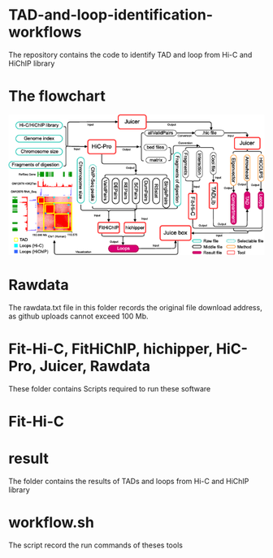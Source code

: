 # TAD-and-loop-identification-workflows
The repository contains the code to identify TAD and loop from Hi-C and HiChIP library
# The flowchart
![image](workflow/workflow.png)
# Rawdata
The rawdata.txt file in this folder records the original file download address, as github uploads cannot exceed 100 Mb.
# Fit-Hi-C, FitHiChIP, hichipper, HiC-Pro, Juicer, Rawdata
These folder contains Scripts required to run these software
# Fit-Hi-C
# result
The folder contains the results of TADs and loops from Hi-C and HiChIP library
# workflow.sh
The script record the run commands of theses tools
